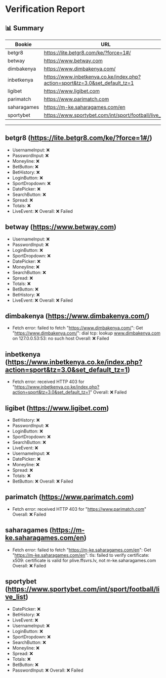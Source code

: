 # Verification Report

## 📊 Summary
| Bookie | URL | Status |
|--------|-----|--------|
| betgr8 | https://lite.betgr8.com/ke/?force=1#/ | ❌ |
| betway | https://www.betway.com | ❌ |
| dimbakenya | https://www.dimbakenya.com/ | ❌ |
| inbetkenya | https://www.inbetkenya.co.ke/index.php?action=sport&tz=3.0&set_default_tz=1 | ❌ |
| ligibet | https://www.ligibet.com | ❌ |
| parimatch | https://www.parimatch.com | ❌ |
| saharagames | https://m-ke.saharagames.com/en | ❌ |
| sportybet | https://www.sportybet.com/int/sport/football/live_list | ❌ |

---

## betgr8 (https://lite.betgr8.com/ke/?force=1#/)
- UsernameInput: ❌
- PasswordInput: ❌
- Moneyline: ❌
- BetButton: ❌
- BetHistory: ❌
- LoginButton: ❌
- SportDropdown: ❌
- DatePicker: ❌
- SearchButton: ❌
- Spread: ❌
- Totals: ❌
- LiveEvent: ❌
Overall: ❌ Failed

## betway (https://www.betway.com)
- UsernameInput: ❌
- PasswordInput: ❌
- LoginButton: ❌
- SportDropdown: ❌
- DatePicker: ❌
- Moneyline: ❌
- SearchButton: ❌
- Spread: ❌
- Totals: ❌
- BetButton: ❌
- BetHistory: ❌
- LiveEvent: ❌
Overall: ❌ Failed

## dimbakenya (https://www.dimbakenya.com/)
- Fetch error: failed to fetch "https://www.dimbakenya.com/": Get "https://www.dimbakenya.com/": dial tcp: lookup www.dimbakenya.com on 127.0.0.53:53: no such host
Overall: ❌ Failed

## inbetkenya (https://www.inbetkenya.co.ke/index.php?action=sport&tz=3.0&set_default_tz=1)
- Fetch error: received HTTP 403 for "https://www.inbetkenya.co.ke/index.php?action=sport&tz=3.0&set_default_tz=1"
Overall: ❌ Failed

## ligibet (https://www.ligibet.com)
- BetHistory: ❌
- PasswordInput: ❌
- LoginButton: ❌
- SportDropdown: ❌
- SearchButton: ❌
- LiveEvent: ❌
- UsernameInput: ❌
- DatePicker: ❌
- Moneyline: ❌
- Spread: ❌
- Totals: ❌
- BetButton: ❌
Overall: ❌ Failed

## parimatch (https://www.parimatch.com)
- Fetch error: received HTTP 403 for "https://www.parimatch.com"
Overall: ❌ Failed

## saharagames (https://m-ke.saharagames.com/en)
- Fetch error: failed to fetch "https://m-ke.saharagames.com/en": Get "https://m-ke.saharagames.com/en": tls: failed to verify certificate: x509: certificate is valid for plive.ffsvrs.lv, not m-ke.saharagames.com
Overall: ❌ Failed

## sportybet (https://www.sportybet.com/int/sport/football/live_list)
- DatePicker: ❌
- BetHistory: ❌
- LiveEvent: ❌
- UsernameInput: ❌
- LoginButton: ❌
- SportDropdown: ❌
- SearchButton: ❌
- Moneyline: ❌
- Spread: ❌
- Totals: ❌
- BetButton: ❌
- PasswordInput: ❌
Overall: ❌ Failed


